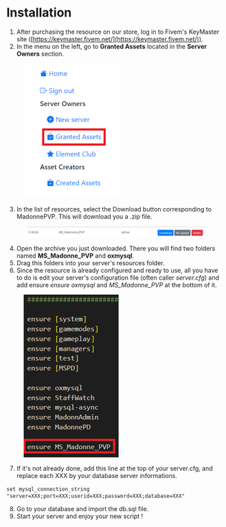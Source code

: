# Installation

1. After purchasing the resource on our store, log in to Fivem's KeyMaster site ([https://keymaster.fivem.net/](https://keymaster.fivem.net/)).
2. In the menu on the left, go to **Granted Assets** located in the **Server Owners** section.

<figure><img src="../../.gitbook/assets/Sans titre.png" alt=""><figcaption></figcaption></figure>

3. In the list of resources, select the Download button corresponding to MadonnePVP. This will download you a .zip file.

<figure><img src="../../.gitbook/assets/image.png" alt=""><figcaption></figcaption></figure>

4. Open the archive you just downloaded. There you will find two folders named **MS\_Madonne\_PVP** and **oxmysql**.
5. Drag this folders into your server's resources folder.
6. Since the resource is already configured and ready to use, all you have to do is edit your server's configuration file (often caller _server.cfg_) and add ensure _ensure oxmysql_ and _MS\_Madonne\_PVP_ at the bottom of it.

<figure><img src="../../.gitbook/assets/Sans titre (1).png" alt=""><figcaption></figcaption></figure>

7. If it's not already done, add this line at the top of your server.cfg, and replace each XXX by your database server informations.

```properties
set mysql_connection_string "server=XXX;port=XXX;userid=XXX;password=XXX;database=XXX"
```

8. Go to your database and import the db.sql file.
9. Start your server and enjoy your new script !

